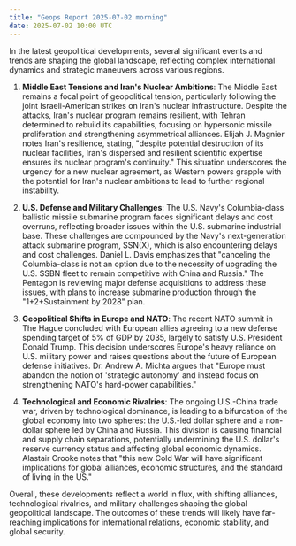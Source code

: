 ```yaml
---
title: "Geops Report 2025-07-02 morning"
date: 2025-07-02 10:00 UTC
---
```


In the latest geopolitical developments, several significant events and trends are shaping the global landscape, reflecting complex international dynamics and strategic maneuvers across various regions.

1. **Middle East Tensions and Iran's Nuclear Ambitions**: The Middle East remains a focal point of geopolitical tension, particularly following the joint Israeli-American strikes on Iran's nuclear infrastructure. Despite the attacks, Iran's nuclear program remains resilient, with Tehran determined to rebuild its capabilities, focusing on hypersonic missile proliferation and strengthening asymmetrical alliances. Elijah J. Magnier notes Iran's resilience, stating, "despite potential destruction of its nuclear facilities, Iran's dispersed and resilient scientific expertise ensures its nuclear program's continuity." This situation underscores the urgency for a new nuclear agreement, as Western powers grapple with the potential for Iran's nuclear ambitions to lead to further regional instability.

2. **U.S. Defense and Military Challenges**: The U.S. Navy's Columbia-class ballistic missile submarine program faces significant delays and cost overruns, reflecting broader issues within the U.S. submarine industrial base. These challenges are compounded by the Navy's next-generation attack submarine program, SSN(X), which is also encountering delays and cost challenges. Daniel L. Davis emphasizes that "canceling the Columbia-class is not an option due to the necessity of upgrading the U.S. SSBN fleet to remain competitive with China and Russia." The Pentagon is reviewing major defense acquisitions to address these issues, with plans to increase submarine production through the "1+2+Sustainment by 2028" plan.

3. **Geopolitical Shifts in Europe and NATO**: The recent NATO summit in The Hague concluded with European allies agreeing to a new defense spending target of 5% of GDP by 2035, largely to satisfy U.S. President Donald Trump. This decision underscores Europe's heavy reliance on U.S. military power and raises questions about the future of European defense initiatives. Dr. Andrew A. Michta argues that "Europe must abandon the notion of 'strategic autonomy' and instead focus on strengthening NATO's hard-power capabilities."

4. **Technological and Economic Rivalries**: The ongoing U.S.-China trade war, driven by technological dominance, is leading to a bifurcation of the global economy into two spheres: the U.S.-led dollar sphere and a non-dollar sphere led by China and Russia. This division is causing financial and supply chain separations, potentially undermining the U.S. dollar's reserve currency status and affecting global economic dynamics. Alastair Crooke notes that "this new Cold War will have significant implications for global alliances, economic structures, and the standard of living in the US."

Overall, these developments reflect a world in flux, with shifting alliances, technological rivalries, and military challenges shaping the global geopolitical landscape. The outcomes of these trends will likely have far-reaching implications for international relations, economic stability, and global security.
